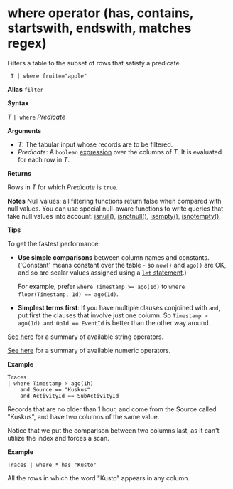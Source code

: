 # where operator (has, contains, startswith, endswith, matches regex)

Filters a table to the subset of rows that satisfy a predicate.

     T | where fruit=="apple"

**Alias** `filter`

**Syntax**

*T* `| where` *Predicate*

**Arguments**

* *T*: The tabular input whose records are to be filtered.
* *Predicate*: A `boolean` [expression](./scalar-data-types/bool.md) over the columns of *T*. It is evaluated for each row in *T*.

**Returns**

Rows in *T* for which *Predicate* is `true`.

**Notes**
Null values: all filtering functions return false when compared with null values. 
You can use special null-aware functions to write queries that take null values into account:
[isnull()](./isnullfunction.md),
[isnotnull()](./isnotnullfunction.md),
[isempty()](./isemptyfunction.md),
[isnotempty()](./isnotemptyfunction.md). 

**Tips**

To get the fastest performance:

* **Use simple comparisons** between column names and constants. ('Constant' means constant over the table - so `now()` and `ago()` are OK, and so are scalar values assigned using a [`let` statement](./letstatement.md).)

    For example, prefer `where Timestamp >= ago(1d)` to `where floor(Timestamp, 1d) == ago(1d)`.

* **Simplest terms first**: If you have multiple clauses conjoined with `and`, put first the clauses that involve just one column. So `Timestamp > ago(1d) and OpId == EventId` is better than the other way around.

[See here](./datatypes-string-operators.md) for a summary of available string operators.

[See here](./numoperators.md) for a summary of available numeric operators.

**Example**

<!-- csl -->
```
Traces
| where Timestamp > ago(1h)
    and Source == "Kuskus"
    and ActivityId == SubActivityId 
```

Records that are no older than 1 hour,
and come from the Source called "Kuskus", and have two columns of the same value. 

Notice that we put the comparison between two columns last, as it can't utilize the index and forces a scan.

**Example**

<!-- csl -->
```
Traces | where * has "Kusto"
```

All the rows in which the word "Kusto" appears in any column.
